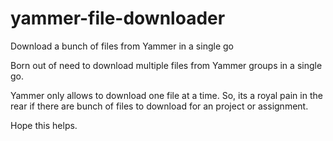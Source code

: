 yammer-file-downloader
======================

Download a bunch of files from Yammer in a single go


Born out of need to download multiple files from Yammer groups in a single go.

Yammer only allows to download one file at a time. So, its a royal pain in the rear if there are bunch of files to download for an project or assignment.

Hope this helps.
